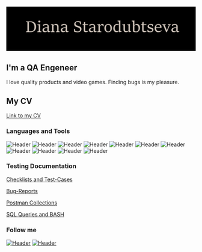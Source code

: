 [![Header](https://github.com/StDiana1/StDiana1/blob/main/assets/Name.png)](https://github.com/StDiana1/StDiana1)

## I'm a QA Engeneer
I love quality products and video games. Finding bugs is my pleasure.

## My CV
[Link to my CV](https://docs.google.com/document/d/1KOhlECo21oRs3moh6xy2kcz671e5PYMJCZRJyGL-QBE/edit?usp=sharing)

### Languages and Tools
![Header](https://img.shields.io/badge/Postman-090909?style=for-the-badge&logo=postman&logoColor=f76935)
![Header](https://img.shields.io/badge/Swagger-090909?style=for-the-badge&logo=swagger&logoColor=7ede2b)
![Header](https://img.shields.io/badge/Github-090909?style=for-the-badge&logo=github&logoColor=8cc4d7)
![Header](https://img.shields.io/badge/MySQL-090909?style=for-the-badge&logo=mysql&logoColor=00618a)
![Header](https://img.shields.io/badge/PostgreSQL-090909?style=for-the-badge&logo=postgresql&logoColor=00618a)
![Header](https://img.shields.io/badge/MongoDB-090909?style=for-the-badge&logo=mongodb&logoColor=4aa73c)
![Header](https://img.shields.io/badge/DevTools-090909?style=for-the-badge&logo=googlechrome&logoColor=2674f2)
![Header](https://img.shields.io/badge/AndroidStudio-090909?style=for-the-badge&logo=androidstudio&logoColor=3ad07d)
![Header](https://img.shields.io/badge/Fiddler-090909?style=for-the-badge&logo=fiddler&logoColor=8cc4d7)
![Header](https://img.shields.io/badge/CharlesProxy-090909?style=for-the-badge&logo=charlesproxy&logoColor=8cc4d7)
![Header](https://img.shields.io/badge/YouTrack-090909?style=for-the-badge&logo=charlesproxy&logoColor=8cc4d7)


### Testing Documentation
[Checklists and Test-Cases](https://docs.google.com/spreadsheets/d/1RnbN1SvPW7fbCxvF1cSpxICB00EnSXmUDtLGIE2wIbo/edit?usp=sharing)

[Bug-Reports](https://dianast.youtrack.cloud/issues?q=%D0%A1%D0%BE%D1%81%D1%82%D0%BE%D1%8F%D0%BD%D0%B8%D0%B5:%20%D0%9E%D1%82%D0%BA%D1%80%D1%8B%D1%82%D0%B0)

[Postman Collections](https://drive.google.com/drive/folders/1a3Q6UrSoMnEtjvRw5CqfpztXHTPQm3dY?usp=sharing)

[SQL Queries and BASH](https://docs.google.com/document/d/1mdqjqs6piHwg8IRIo78ehnsRAs1UV6MTa4OX9JpnYHc/edit?usp=sharing)


### Follow me
[![Header](https://img.shields.io/badge/Telegram-090909?style=for-the-badge&logo=telegram&logoColor=31a5db)](https://t.me/DianaST_00)
[![Header](https://img.shields.io/badge/Habr-090909?style=for-the-badge&logo=habr&logoColor=31a5db)](https://career.habr.com/diana_st)